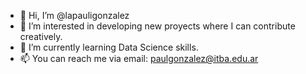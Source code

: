 - 👋 Hi, I’m @lapauligonzalez
- 👀 I’m interested in developing new proyects where I can contribute creatively.
- 🌱 I’m currently learning Data Science skills.
- 📫 You can reach me via email: paulgonzalez@itba.edu.ar
<!---
lapauligonzalez/lapauligonzalez is a ✨ special ✨ repository because its `README.md` (this file) appears on your GitHub profile.
You can click the Preview link to take a look at your changes.
--->
